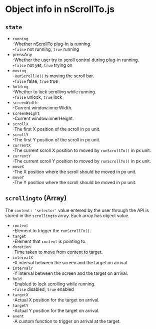 # Object info in nScrollTo.js
## `state`
* `running`  
-Whether nScrollTo plug-in is running.  
-`false` not running, `true` running
* pressAny  
-Whether the user try to scroll control during plug-in running.  
-`false` not yet, `true` trying on
* `moving`  
-`RunScrollTo()` is moving the scroll bar.  
-`false` false, `true` true
* `holding`  
-Whether to lock scrolling while running.  
-`false` unlock, `true` lock
* `screenWidth`  
-Current window.innerWidth.
* `screenHeight`  
-Current window.innerHeight.
* `scrollX`  
-The first X position of the scroll in px unit.
* `scrollY`  
-The first Y position of the scroll in px unit.
* `currentX`  
-The current scroll X position to moved by `runScrollTo()` in px unit.
* `currentY`  
-The current scroll Y position to moved by `runScrollTo()` in px unit.
* `moveX`  
-The X position where the scroll should be moved in px unit.
* `moveY`  
-The Y position where the scroll should be moved in px unit.

## `scrollingto` (Array)
The `content: 'selector'` value entered by the user through the API is stored in the `scrollingto` array.
Each array has object value.
* `content`  
-Element to trigger the `runScrollTo()`.
* `target`  
-Element that `content` is pointing to.
* `duration`  
-Time taken to move from content to target.
* `intervalX`  
-X interval between the screen and the target on arrival.
* `intervalY`  
-Y interval between the screen and the target on arrival.
* `hold`  
-Enabled to lock scrolling while running.  
-`false` disabled, `true` enabled
* `targetX`  
-Actual X position for the target on arrival.
* `targetY`  
-Actual Y position for the target on arrival.
* `event`  
-A custom function to trigger on arrival at the target.
